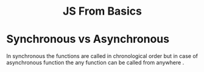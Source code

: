 <h1 align="center"> JS From Basics </h1>

# Synchronous vs Asynchronous
In synchronous the functions are called in chronological order but in case of asynchronous function the any function can be called from anywhere .
